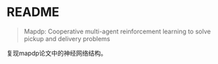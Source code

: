 # README
> Mapdp: Cooperative multi-agent reinforcement learning to solve pickup and delivery problems

复现mapdp论文中的神经网络结构。
